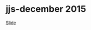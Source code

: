 # jjs-december 2015

[Slide](https://docs.google.com/presentation/d/19kemdtNI3XT01WEBPPQv1RHcuTc49SYFCs62VcBYZp4/edit?usp=sharing)
